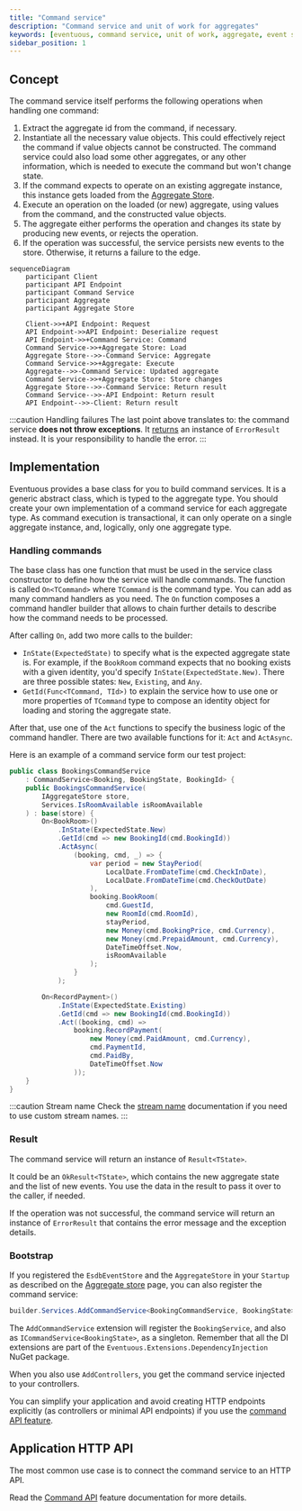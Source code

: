 ```yaml
---
title: "Command service"
description: "Command service and unit of work for aggregates"
keywords: [eventuous, command service, unit of work, aggregate, event sourcing, ddd]
sidebar_position: 1
---
```


## Concept

The command service itself performs the following operations when handling one command:
1. Extract the aggregate id from the command, if necessary.
2. Instantiate all the necessary value objects. This could effectively reject the command if value objects cannot be constructed. The command service could also load some other aggregates, or any other information, which is needed to execute the command but won't change state.
3. If the command expects to operate on an existing aggregate instance, this instance gets loaded from the [Aggregate Store](../persistence/aggregate-store).
4. Execute an operation on the loaded (or new) aggregate, using values from the command, and the constructed value objects.
5. The aggregate either performs the operation and changes its state by producing new events, or rejects the operation.
6. If the operation was successful, the service persists new events to the store. Otherwise, it returns a failure to the edge.

```mermaid
sequenceDiagram
    participant Client
    participant API Endpoint
    participant Command Service
    participant Aggregate
    participant Aggregate Store

    Client->>+API Endpoint: Request
    API Endpoint->>API Endpoint: Deserialize request
    API Endpoint->>+Command Service: Command
    Command Service->>+Aggregate Store: Load
    Aggregate Store-->>-Command Service: Aggregate
    Command Service->>+Aggregate: Execute
    Aggregate-->>-Command Service: Updated aggregate
    Command Service->>+Aggregate Store: Store changes
    Aggregate Store-->>-Command Service: Return result
    Command Service-->>-API Endpoint: Return result
    API Endpoint-->>-Client: Return result
```

:::caution Handling failures
The last point above translates to: the command service **does not throw exceptions**. It [returns](#result) an instance of `ErrorResult` instead. It is your responsibility to handle the error.
:::

## Implementation

Eventuous provides a base class for you to build command services. It is a generic abstract class, which is typed to the aggregate type. You should create your own implementation of a command service for each aggregate type. As command execution is transactional, it can only operate on a single aggregate instance, and, logically, only one aggregate type.

### Handling commands

The base class has one function that must be used in the service class constructor to define how the service will handle commands. The function is called `On<TCommand>` where `TCommand` is the command type. You can add as many command handlers as you need. The `On` function composes a command handler builder that allows to chain further details to describe how the command needs to be processed.

After calling `On`, add two more calls to the builder:
* `InState(ExpectedState)` to specify what is the expected aggregate state is. For example, if the `BookRoom` command expects that no booking exists with a given identity, you'd specify `InState(ExpectedState.New)`. There are three possible states: `New`, `Existing`, and `Any`.
* `GetId(Func<TCommand, TId>)` to explain the service how to use one or more properties of `TCommand` type to compose an identity object for loading and storing the aggregate state.

After that, use one of the `Act` functions to specify the business logic of the command handler. There are two available functions for it: `Act` and `ActAsync`.

Here is an example of a command service form our test project:

```csharp title="BookingService.cs"
public class BookingsCommandService 
    : CommandService<Booking, BookingState, BookingId> {
    public BookingsCommandService(
        IAggregateStore store, 
        Services.IsRoomAvailable isRoomAvailable
    ) : base(store) {
        On<BookRoom>()
            .InState(ExpectedState.New)
            .GetId(cmd => new BookingId(cmd.BookingId))
            .ActAsync(
                (booking, cmd, _) => {
                    var period = new StayPeriod(
                        LocalDate.FromDateTime(cmd.CheckInDate), 
                        LocalDate.FromDateTime(cmd.CheckOutDate)
                    ),
                    booking.BookRoom(
                        cmd.GuestId,
                        new RoomId(cmd.RoomId),
                        stayPeriod,
                        new Money(cmd.BookingPrice, cmd.Currency),
                        new Money(cmd.PrepaidAmount, cmd.Currency),
                        DateTimeOffset.Now,
                        isRoomAvailable
                    );
                }
            );

        On<RecordPayment>()
            .InState(ExpectedState.Existing)
            .GetId(cmd => new BookingId(cmd.BookingId))
            .Act((booking, cmd) => 
                booking.RecordPayment(
                    new Money(cmd.PaidAmount, cmd.Currency), 
                    cmd.PaymentId, 
                    cmd.PaidBy, 
                    DateTimeOffset.Now
                ));
    }
}
```

:::caution Stream name
Check the [stream name](../persistence/aggregate-stream#stream-name) documentation if you need to use custom stream names.
:::

### Result

The command service will return an instance of `Result<TState>`.

It could be an `OkResult<TState>`, which contains the new aggregate state and the list of new events. You use the data in the result to pass it over to the caller, if needed.

If the operation was not successful, the command service will return an instance of `ErrorResult` that contains the error message and the exception details.

### Bootstrap

If you registered the `EsdbEventStore` and the `AggregateStore` in your `Startup` as described on the [Aggregate store](../persistence/aggregate-store) page, you can also register the command service:

```csharp title="Program.cs"
builder.Services.AddCommandService<BookingCommandService, BookingState>();
```

The `AddCommandService` extension will register the `BookingService`, and also as `ICommandService<BookingState>`, as a singleton. Remember that all the DI extensions are part of the `Eventuous.Extensions.DependencyInjection` NuGet package.

When you also use `AddControllers`, you get the command service injected to your controllers.

You can simplify your application and avoid creating HTTP endpoints explicitly (as controllers or minimal API endpoints) if you use the [command API feature](command-api.md).

## Application HTTP API

The most common use case is to connect the command service to an HTTP API.

Read the [Command API](./command-api) feature documentation for more details.
